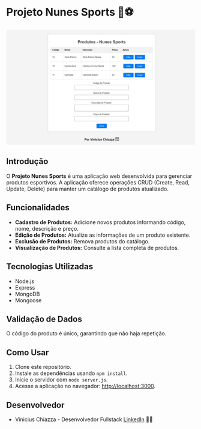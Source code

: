 # Projeto Nunes Sports 🏀⚽
<p align="center">
  <img src="imgParaReadme/nunes-sports.jpeg" alt="foto do projeto Nunes-Sports"/>
</p>

## Introdução

O **Projeto Nunes Sports** é uma aplicação web desenvolvida para gerenciar produtos esportivos. A aplicação oferece operações CRUD (Create, Read, Update, Delete) para manter um catálogo de produtos atualizado.

## Funcionalidades

- **Cadastro de Produtos:** Adicione novos produtos informando código, nome, descrição e preço.
- **Edição de Produtos:** Atualize as informações de um produto existente.
- **Exclusão de Produtos:** Remova produtos do catálogo.
- **Visualização de Produtos:** Consulte a lista completa de produtos.

## Tecnologias Utilizadas

- Node.js
- Express
- MongoDB
- Mongoose

## Validação de Dados

O código do produto é único, garantindo que não haja repetição.

## Como Usar

1. Clone este repositório.
2. Instale as dependências usando `npm install`.
3. Inicie o servidor com `node server.js`.
4. Acesse a aplicação no navegador: [http://localhost:3000](http://localhost:3000).

## Desenvolvedor

- Vinicius Chiazza - Desenvolvedor Fullstack [LinkedIn]([https://github.com/ViniciusChiazza](https://www.linkedin.com/in/viniciuschiazza/)https://www.linkedin.com/in/viniciuschiazza/) 👨‍💻
